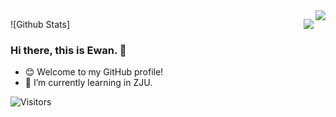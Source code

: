 <img align='right' src="https://github-readme-stats.vercel.app/api?username=Ewan-K&hide_border=true&show_icons=true&theme=radical)">

![Github Stats]<img align='right' src="https://github-readme-stats.vercel.app/api?username=Ewan-K&hide_border=true&show_icons=true&theme=radical">

### Hi there, this is Ewan. 👋
- 😊 Welcome to my GitHub profile!
- 🌱 I’m currently learning in ZJU.

![Visitors](https://visitor-badge.laobi.icu/badge?page_id=Ewan-K)



